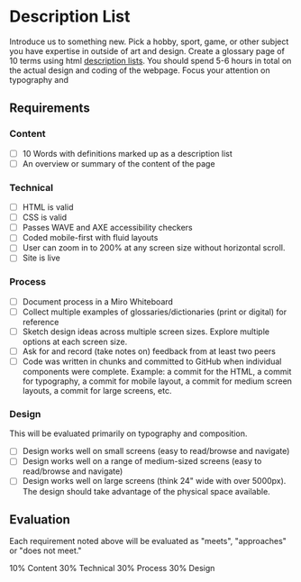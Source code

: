 # Description List
Introduce us to something new. Pick a hobby, sport, game, or other subject you have expertise in outside of art and design. Create a glossary page of 10 terms using html [description lists](https://developer.mozilla.org/en-US/docs/Web/HTML/Element/dl). You should spend 5-6 hours in total on the actual design and coding of the webpage. Focus your attention on typography and 

## Requirements
### Content
- [ ] 10 Words with definitions marked up as a description list
- [ ] An overview or summary of the content of the page

### Technical
- [ ] HTML is valid
- [ ] CSS is valid
- [ ] Passes WAVE and AXE accessibility checkers
- [ ] Coded mobile-first with fluid layouts
- [ ] User can zoom in to 200% at any screen size without horizontal scroll.
- [ ] Site is live

### Process 
- [ ] Document process in a Miro Whiteboard
- [ ] Collect multiple examples of glossaries/dictionaries (print or digital) for reference
- [ ] Sketch design ideas across multiple screen sizes. Explore multiple options at each screen size.
- [ ] Ask for and record (take notes on) feedback from at least two peers
- [ ] Code was written in chunks and committed to GitHub when individual components were complete. Example: a commit for the HTML, a commit for typography, a commit for mobile layout, a commit for medium screen layouts, a commit for large screens, etc.

### Design
This will be evaluated primarily on typography and composition.

- [ ] Design works well on small screens (easy to read/browse and navigate)
- [ ] Design works well on a range of medium-sized screens (easy to read/browse and navigate)
- [ ] Design works well on large screens (think 24" wide with over 5000px). The design should take advantage of the physical space available.

## Evaluation
Each requirement noted above will be evaluated as "meets", "approaches" or "does not meet." 

10% Content
30% Technical
30% Process
30% Design
